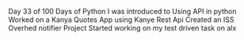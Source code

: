 Day 33 of 100 Days of Python
I was introduced to Using API in python 
Worked on a Kanya Quotes App using Kanye Rest Api
Created an ISS Overhed notifier Project
Started working on my test driven task on alx 
